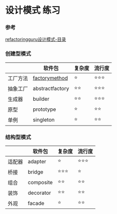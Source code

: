 # 设计模式 练习

### 参考
[refactoringguru设计模式-目录](https://refactoringguru.cn/design-patterns/catalog)

### 创建型模式
|      | 软件包                 | 复杂度                | 流行度                |
|------|---------------------|--------------------|--------------------|
| 工厂方法 | [factorymethod](./src/main/java/org/dragon/factorymethod) | :star:             | :star::star::star: |
| 抽象工厂 | abstractfactory     | :star::star:       | :star::star::star: |
| 生成器  | builder             | :star::star:       | :star::star::star: |
| 原型   | prototype           | :star:             | :star::star:       |
| 单例   | singleton           | :star:             | :star::star:       |

### 结构型模式
|      | 软件包             | 复杂度                | 流行度                |
|------|-----------------|--------------------|--------------------|
| 适配器  | adapter         | :star:             | :star::star::star: |
| 桥接   | bridge          | :star::star::star: | :star:             |
| 组合   | composite       | :star::star:       | :star::star:       |
| 装饰   | decorator       | :star::star:       | :star::star:       |
| 外观   | facade          | :star:             | :star::star:       |